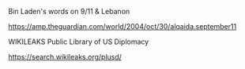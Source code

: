 Bin Laden's words on 9/11 & Lebanon

https://amp.theguardian.com/world/2004/oct/30/alqaida.september11

WIKILEAKS Public Library of US Diplomacy

https://search.wikileaks.org/plusd/


